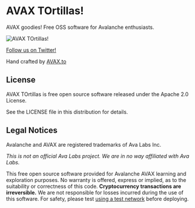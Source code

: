 # AVAX TOrtillas!

AVAX goodies! Free OSS software for Avalanche enthusiasts.


![AVAX TOrtillas!](https://assets.avax.to/images/avaxto.png)


[Follow us on Twitter!](https://twitter.com/avaxto)


Hand crafted by [AVAX.to](https://avax.to)


## License

AVAX TOrtillas is free open source software released under the Apache 2.0 License.

See the LICENSE file in this distribution for details.

## Legal Notices

Avalanche and AVAX are registered trademarks of Ava Labs Inc.

*This is not an official Ava Labs project. We are in no way affiliated with Ava Labs.*

This free open source software provided for Avalanche AVAX learning and exploration purposes. No warranty is offered, express or implied, as to the suitability or correctness of this code. **Cryptocurrency transactions are irreversible.** We are not responsible for losses incurred during the use of this software. For safety, please test [using a test network](https://docs.avax.network/quickstart/create-a-local-test-network) before deploying.
